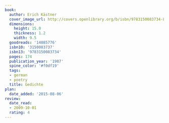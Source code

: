 ```yaml
---
book:
  author: Erich Kästner
  cover_image_url: http://covers.openlibrary.org/b/isbn/9783150083734-L.jpg
  dimensions:
    height: 15.0
    thickness: 1.2
    width: 9.5
  goodreads: '14085776'
  isbn10: '3150083737'
  isbn13: '9783150083734'
  pages: 174
  publication_year: '1987'
  spine_color: '#f0df19'
  tags:
  - german
  - poetry
  title: Gedichte
plan:
  date_added: '2015-08-06'
review:
  date_read:
  - 2009-10-01
  rating: 4
---
```

